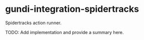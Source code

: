 # gundi-integration-spidertracks
Spidertracks action runner.

TODO: Add implementation and provide a summary here.
